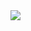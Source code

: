 <img src="https://api.solstice23.top/countdown/?date=1629683254&type=1&formatType=4&fontSize=30&color=5e72e4&left=%E8%B7%9D%E7%A6%BB%E4%B8%8B%E4%B8%80%E6%AC%A1%E8%B0%83%E7%94%A8%E8%BF%98%E6%9C%89%20&right" >
